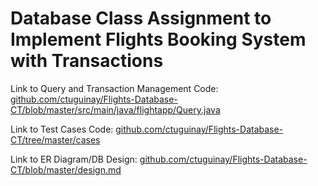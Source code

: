 # Database Class Assignment to Implement Flights Booking System with Transactions

Link to Query and Transaction Management Code: [github.com/ctuguinay/Flights-Database-CT/blob/master/src/main/java/flightapp/Query.java](Query.java)

Link to Test Cases Code: [github.com/ctuguinay/Flights-Database-CT/tree/master/cases](/cases)

Link to ER Diagram/DB Design: [github.com/ctuguinay/Flights-Database-CT/blob/master/design.md](design.md)
